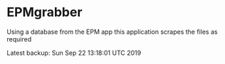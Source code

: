 # EPMgrabber
Using a database from the EPM app this application scrapes the files as required


Latest backup: Sun Sep 22 13:18:01 UTC 2019
